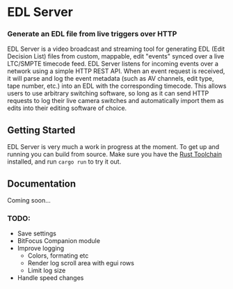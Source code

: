 # EDL Server #

### Generate an EDL file from live triggers over HTTP ###  

EDL Server is a video broadcast and streaming tool for generating EDL (Edit Decision List) files from custom, mappable, edit "events" synced over a live LTC/SMPTE timecode feed. EDL Server listens for incoming events over a network using a simple HTTP REST API. When an event request is received, it will parse and log the event metadata (such as AV channels, edit type, tape number, etc.) into an EDL with the corresponding timecode. This allows users to use arbitrary switching software, so long as it can send HTTP requests to log their live camera switches and automatically import them as edits into their editing software of choice.

## Getting Started ##

EDL Server is very much a work in progress at the moment. To get up and running you can build from source. Make sure you have the [Rust Toolchain](https://www.rust-lang.org/tools/install) installed, and run `cargo run` to try it out.

## Documentation ##

Coming soon...

### TODO: ###
- Save settings
- BitFocus Companion module
- Improve logging 
    - Colors, formating etc
    - Render log scroll area with egui rows
    - Limit log size
- Handle speed changes
